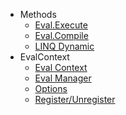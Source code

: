 - Methods
   - [Eval.Execute](eval-execute.md)
   - [Eval.Compile](eval-compile.md)
   - [LINQ Dynamic](linq-dynamic.md)
- EvalContext
   - [Eval Context](eval-context.md)
   - [Eval Manager](eval-manager.md)
   - [Options](options.md)
   - [Register/Unregister](register-unregister.md)